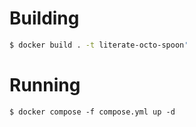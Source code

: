 # Building


```sh
$ docker build . -t literate-octo-spoon'
```

# Running
```
$ docker compose -f compose.yml up -d
```

